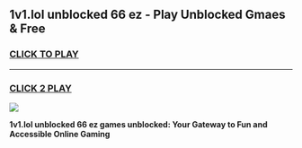 
## 1v1.lol unblocked 66 ez - Play Unblocked Gmaes & Free
<h3>
<a href="https://news.freeplayer.one?title=1v1.lol_unblocked_66_ez&ref=16F">CLICK TO PLAY</a></h3>
<hr>

<h3>
<a href="https://news.freeplayer.one?title=1v1.lol_unblocked_66_ez&ref=16F">CLICK 2 PLAY</a>
  
</h3>

<a href="https://news.freeplayer.one?title=1v1.lol_unblocked_66_ez&ref=16F/"><img src="https://clearcache.store/games.png"></a>


**1v1.lol unblocked 66 ez games unblocked: Your Gateway to Fun and Accessible Online Gaming**
